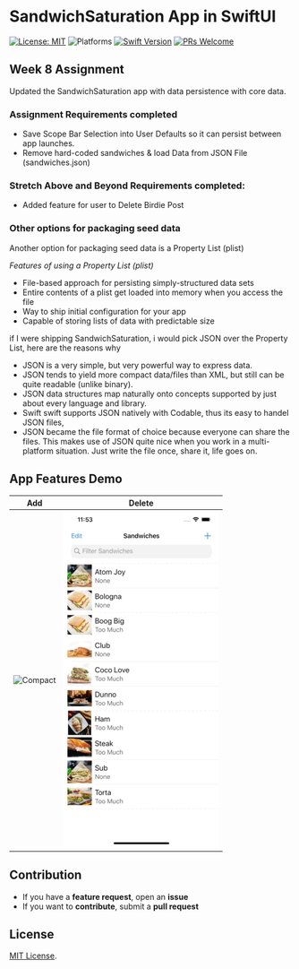 # SandwichSaturation App in SwiftUI


[![License: MIT](https://img.shields.io/badge/License-MIT-yellow.svg)](https://opensource.org/licenses/MIT)
![Platforms](https://img.shields.io/badge/platform-iOS-lightgrey.svg)
[![Swift Version](https://img.shields.io/badge/Swift-5.2-F16D39.svg?style=flat)](https://developer.apple.com/swift)
[![PRs Welcome](https://img.shields.io/badge/PRs-welcome-brightgreen.svg?style=flat-square)](http://makeapullrequest.com)


## Week 8 Assignment

Updated the SandwichSaturation app with data persistence with core data.

### Assignment Requirements completed
* Save Scope Bar Selection into User Defaults so it can persist between app launches.
* Remove hard-coded sandwiches & load Data from JSON File (sandwiches.json) 


### Stretch Above and Beyond Requirements completed:
* Added feature for user to Delete Birdie Post




### Other options for packaging seed data
Another option for packaging seed data is a Property List (plist)

*Features of using a Property List (plist)*

* File-based approach for persisting simply-structured data sets
* Entire contents of a plist get loaded into memory when you access the file
* Way to ship initial configuration for your app
* Capable of storing lists of data with predictable size

if I were shipping SandwichSaturation, i would pick JSON over the Property List, here are the reasons why

* JSON is a very simple, but very powerful way to express data.
* JSON tends to yield more compact data/files than XML, but still can be quite readable (unlike binary).
* JSON data structures map naturally onto concepts supported by just about every language and library.
* Swift swift supports JSON natively with Codable, thus its easy to handel JSON files,
* JSON became the file format of choice because everyone can share the files. This makes use of JSON quite nice when you work in a multi-platform situation. Just write the file once, share it, life goes on.

## App Features Demo

| Add | Delete |
|:-------------------------:|:-------------------------:
|![Compact](Demo/LoadnAdd.gif)  |  ![Large](Demo/Delete.gif) | 



## Contribution
- If you have a **feature request**, open an **issue**
- If you want to **contribute**, submit a **pull request**


## License
[MIT License](https://github.com/byaruhaf/RWiOSBootcamp/blob/master/LICENSE).